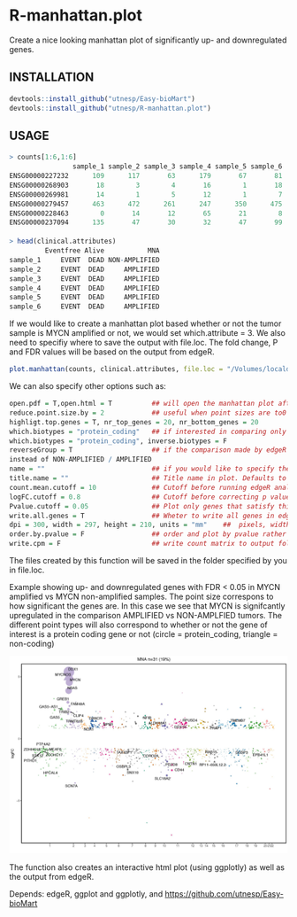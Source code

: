 # R-manhattan.plot
Create a nice looking manhattan plot of significantly up- and downregulated genes. 

## INSTALLATION

```R
devtools::install_github("utnesp/Easy-bioMart")
devtools::install_github("utnesp/R-manhattan.plot")
```

## USAGE

```R
> counts[1:6,1:6]
                sample_1 sample_2 sample_3 sample_4 sample_5 sample_6
ENSG00000227232      109      117       63      179       67       81
ENSG00000268903       18        3        4       16        1       18
ENSG00000269981       14        1        5       12        1        7
ENSG00000279457      463      472      261      247      350      475
ENSG00000228463        0       14       12       65       21        8
ENSG00000237094      135       47       30       32       47       99

> head(clinical.attributes)
         Eventfree Alive           MNA
sample_1     EVENT  DEAD NON-AMPLIFIED
sample_2     EVENT  DEAD     AMPLIFIED
sample_3     EVENT  DEAD     AMPLIFIED
sample_4     EVENT  DEAD     AMPLIFIED
sample_5     EVENT  DEAD     AMPLIFIED
sample_6     EVENT  DEAD     AMPLIFIED
```

If we would like to create a manhattan plot based whether or not the tumor sample is MYCN amplified or not, we would set which.attribute = 3. We also need to specifiy where to save the output with file.loc. The fold change, P and FDR values will be based on the output from edgeR.

```R
plot.manhattan(counts, clinical.attributes, file.loc = "/Volumes/localdisc/output.folder/")
```

We can also specify other options such as:

```R
open.pdf = T,open.html = T          ## will open the manhattan plot after the function has completed 
reduce.point.size.by = 2            ## useful when point sizes are to0 big or too low
highligt.top.genes = T, nr_top_genes = 20, nr_bottom_genes = 20           ## for labelling xx genes of interrest
which.biotypes = "protein_coding"   ## if interested in comparing only protein_coding genes
which.biotypes = "protein_coding", inverse.biotypes = F                   ## if interested in only long non-coding RNAs
reverseGroup = T                    ## if the comparison made by edgeR is not what we wanted, e.g. we would like AMPLIFIED / NON-AMPLIFIED
instead of NON-AMPLIFIED / AMPLIFIED
name = ""                           ## if you would like to specify the output names of each file manually. Defaults to column name of clinical attribute
title.name = ""                     ## Title name in plot. Defaults to column name of clinical attribute
count.mean.cutoff = 10              ## Cutoff before running edgeR analysis
logFC.cutoff = 0.8                  ## Cutoff before correcting p values
Pvalue.cutoff = 0.05                ## Plot only genes that satisfy this criteria
write.all.genes = T                 ## Wheter to write all genes in edgeR output, or to only write those below Pvalue.cutoff
dpi = 300, width = 297, height = 210, units = "mm"    ##  pixels, width, height of pdf
order.by.pvalue = F                 ## order and plot by pvalue rather than FDR
write.cpm = F                       ## write count matrix to output folder

```


The files created by this function will be saved in the folder specified by you in file.loc.

Example showing up- and downregulated genes with FDR < 0.05 in MYCN amplified vs MYCN non-amplified samples. 
The point size correspons to how significant the genes are. In this case we see that MYCN is signifcantly upregulated in the comparison AMPLIFIED vs NON-AMPLFIED tumors. The different point types will also correspond to whether or not the gene of interest is a protein coding gene or not (circle = protein_coding, triangle = non-coding)


![alt text](https://github.com/utnesp/R-manhattan.plot/blob/master/MNA.labeled.jpg "Example showing up- and downregulated genes with FDR < 0.05")



The function also creates an interactive html plot (using ggplotly) as well as the output from edgeR. 

Depends: 
edgeR, ggplot and ggplotly, and
https://github.com/utnesp/Easy-bioMart
